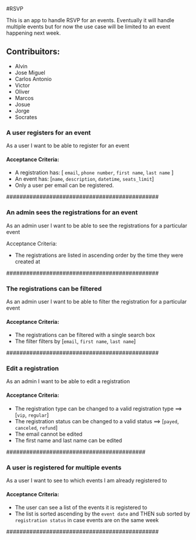#RSVP

This is an app to handle RSVP for an events. Eventually it will handle multiple events but for now the use case will be limited to an event happening next week.


## Contribuitors:

- Alvin
- Jose Miguel
- Carlos Antonio
- Victor
- Oliver
- Marcos
- Josue
- Jorge
- Socrates

### A user registers for an event

As a user I want to be able to register for an event

#### Acceptance Criteria:
 - A registration has: [ `email`, `phone number`, `first name`, `last name` ]
 - An event has: [`name`, `description`, `datetime`, `seats_limit`]
 - Only a user per email can be registered.

##############################################


### An admin sees the registrations for an event

As an admin user I want to be able to see the registrations for a particular event

Acceptance Criteria:
 - The registrations are listed in ascending order by the time they were created at

##############################################


### The registrations can be filtered

As an admin user I want to be able to filter the registration for a particular event

#### Acceptance Criteria:
 - The registrations can be filtered with a single search box
 - The filter filters by [`email`, `first name`, `last name`]

##############################################


### Edit a registration

As an admin I want to be able to edit a registration

#### Acceptance Criteria:
 - The registration type can be changed to a valid registration type ==> [`vip`, `regular`]
 - The registration status can be changed to a valid status ==> [`payed`, `canceled`, `refund`]
 - The email cannot be edited
 - The first name and last name can be edited

##########################################


### A user is registered for multiple events

As a user I want to see to which events I am already registered to

#### Acceptance Criteria:
 - The user can see a list of the events it is registered to
 - The list is sorted ascending by the `event date` and THEN sub sorted by `registration status` in case events are on the same week 

##############################################
